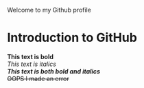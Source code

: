 Welcome to my Github profile
# Introduction to GitHub
**This text is bold**\
*This text is italics*\
***This text is both bold and italics***\
~~OOPS I made an error~~
